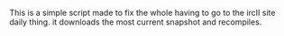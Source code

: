 This is a simple script made to fix the whole having to go to the ircII site daily thing. it downloads the most current snapshot and recompiles.
